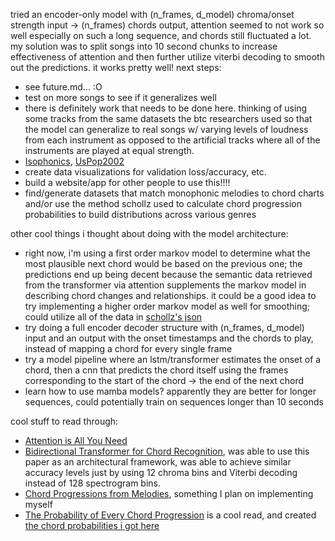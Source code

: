 tried an encoder-only model with (n_frames, d_model) chroma/onset strength input -> (n_frames) chords output, attention seemed to not work so well especially on such a long sequence, and chords still fluctuated a lot. my solution was to split songs into 10 second chunks to increase effectiveness of attention and then further utilize viterbi decoding to smooth out the predictions. it works pretty well! next steps:

- see future.md... :O
- test on more songs to see if it generalizes well
 - there is definitely work that needs to be done here. thinking of using some tracks from the same datasets the btc researchers used so that the model can generalize to real songs w/ varying levels of loudness from each instrument as opposed to the artificial tracks where all of the instruments are played at equal strength.
 - [Isophonics](http://isophonics.net/datasets), [UsPop2002](https://github.com/tmc323/Chord-Annotations)
- create data visualizations for validation loss/accuracy, etc.
- build a website/app for other people to use this!!!!
- find/generate datasets that match monophonic melodies to chord charts and/or use the method schollz used to calculate chord progression probabilities to build distributions across various genres


other cool things i thought about doing with the model architecture:

- right now, i'm using a first order markov model to determine what the most plausible next chord would be based on the previous one; the predictions end up being decent because the semantic data retrieved from the transformer via attention supplements the markov model in describing chord changes and relationships. it could be a good idea to try implementing a higher order markov model as well for smoothing; could utilize all of the data in [schollz's json](https://raw.githubusercontent.com/schollz/chords/refs/heads/master/chordIndexInC.json)
- try doing a full encoder decoder structure with (n_frames, d_model) input and an output with the onset timestamps and the chords to play, instead of mapping a chord for every single frame
- try a model pipeline where an lstm/transformer estimates the onset of a chord, then a cnn that predicts the chord itself using the frames corresponding to the start of the chord -> the end of the next chord
- learn how to use mamba models? apparently they are better for longer sequences, could potentially train on sequences longer than 10 seconds

cool stuff to read through: 
- [Attention is All You Need](https://arxiv.org/pdf/1706.03762)
- [Bidirectional Transformer for Chord Recognition](https://arxiv.org/pdf/1907.02698), was able to use this paper as an architectural framework, was able to achieve similar accuracy levels just by using 12 chroma bins and Viterbi decoding instead of 128 spectrogram bins.
- [Chord Progressions from Melodies](https://asmp-eurasipjournals.springeropen.com/articles/10.1186/s13636-023-00314-6), something I plan on implementing myself
- [The Probability of Every Chord Progression](https://schollz.com/tinker/chords/) is a cool read, and created [the chord probabilities i got here](https://github.com/schollz/common-chords)
